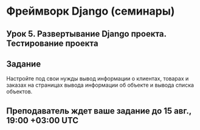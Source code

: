 #  Фреймворк Django (семинары)

## Урок 5. Развертывание Django проекта. Тестирование проекта

## Задание

Настройте под свои нужды вывод информации о клиентах, товарах и заказах на страницах вывода информации об объекте и вывода списка объектов.

## Преподаватель ждет ваше задание до 15 авг., 19:00 +03:00 UTC